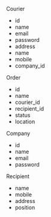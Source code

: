 Courier

-   id
-   name
-   email
-   password
-   address
-   name
-   mobile
-   company_id

Order

-   id
-   name
-   courier_id
-   recipient_id
-   status
-   location

Company

-   id
-   name
-   email
-   password

Recipient

-   name
-   mobile
-   address
-   position
